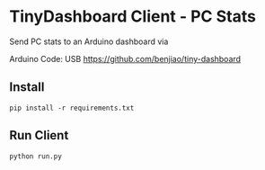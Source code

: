 # TinyDashboard Client - PC Stats
Send PC stats to an Arduino dashboard via 

Arduino Code: USB https://github.com/benjiao/tiny-dashboard

## Install
```
pip install -r requirements.txt
```

## Run Client
```
python run.py
```